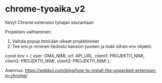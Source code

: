 # chrome-tyoaika_v2
Kevyt Chrome extension työajan seurantaan

Projektien vaihtaminen:
1. Vaihda popup.html:ään oikeat projektinimet
2. Tee env.js niminen tiedosto kansion juureen ja lisää siihen env objekti:

const env = {
    user: OMA_NIMI,
    url: API_URL,
    client1: PROJEKTI1_NIMI,
    client2: PROJEKTI1_NIMI,
    client3: PROJEKTI1_NIMI
};

Asennus:
https://webkul.com/blog/how-to-install-the-unpacked-extension-in-chrome/

